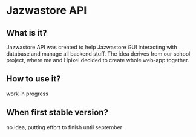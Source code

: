 # Jazwastore API
## What is it?
Jazwastore API was created to help Jazwastore GUI interacting with database and manage all backend stuff. The idea derives from our school project, where me and Hpixel decided to create whole web-app together.
## How to use it?
work in progress
## When first stable version?
no idea, putting effort to finish until september